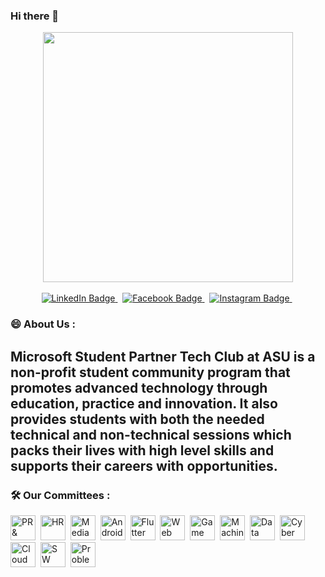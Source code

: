 ### Hi there 👋

<!--
**MSP-ASU22/MSP-ASU22** is a ✨ _special_ ✨ repository because its `README.md` (this file) appears on your GitHub profile.

Here are some ideas to get you started:

- 🔭 I’m currently working on ...
- 🌱 I’m currently learning ...
- 👯 I’m looking to collaborate on ...
- 🤔 I’m looking for help with ...
- 💬 Ask me about ...
- 📫 How to reach me: ...
- 😄 Pronouns: ...
- ⚡ Fun fact: ...
-->
<div id="header" align="center">
  <img src="https://fv9-4.failiem.lv/thumb_show.php?i=xv788chyq&download_checksum=df7dbd82a98fe325eb76f0f0b99f836f07b4ce84&download_timestamp=1669750325)" width="400"/>
</div>
<br>
<div id="badges" align="center">
  <a href="https://www.linkedin.com/company/msp-tech-club-asu-22/">
  <img src="https://img.shields.io/badge/LinkedIn-blue?style=for-the-badge&logo=linkedin&logoColor=white" alt="LinkedIn Badge"/>
  </a>&nbsp;
  <a href="https://www.facebook.com/ASUTC">
  <img src="https://img.shields.io/badge/Facebook-blue?style=for-the-badge&logo=facebook&logoColor=white" alt="Facebook Badge"/>
  </a>&nbsp;
  <a href="https://www.instagram.com/msp_asu/">
  <img src="https://img.shields.io/badge/instagram-blue?style=for-the-badge&logo=instagram&logoColor=white" alt="Instagram Badge"/>
  </a>&nbsp;
</div>


### 😄 About Us :
##  Microsoft Student Partner Tech Club at ASU is a non-profit student community program that promotes advanced technology through education, practice and innovation. It also provides students with both the needed technical and non-technical sessions which packs their lives with high level skills and supports their careers with opportunities.


### :hammer_and_wrench: Our Committees :
<div>
    <img src="https://mir-s3-cdn-cf.behance.net/project_modules/disp/2fc30621813149.56307e9b31cb0.jpg" title="PR & Markting" alt="PR & Markting" width="40" height="40"/>&nbsp;
  <img src="https://static.vecteezy.com/system/resources/previews/005/231/016/original/human-resource-logo-design-inspiration-illustration-vector.jpg" title="HR" alt="HR" width="40" height="40"/>&nbsp;
  <img src="https://pluralsight.imgix.net/paths/path-icons/graphic-design-8e71846112.png"  title="Media" alt="Media" width="40" height="40"/>&nbsp;
  <img src="https://upload.wikimedia.org/wikipedia/commons/thumb/6/64/Android_logo_2019_%28stacked%29.svg/2346px-Android_logo_2019_%28stacked%29.svg.png" title="Android" alt="Android" width="40" height="40"/>&nbsp;
  <img src="https://assets-global.website-files.com/6047a9e35e5dc54ac86ddd90/63018720eab248248ff88ee3_1bd86e15.png" title="Flutter" alt="Flutter" width="40" height="40"/>&nbsp;
  <img src="https://www.freepnglogos.com/uploads/logo-website-png/logo-website-website-icon-with-png-and-vector-format-for-unlimited-22.png" title="Web" alt="Web" width="40" height="40"/>&nbsp;
  <img src="https://www.pngkit.com/png/full/128-1282285_logo-online-game-png-icon.png" title="Game" alt="Game" width="40" height="40"/>&nbsp;
  <img src="https://upload.wikimedia.org/wikipedia/commons/d/d5/Hey_Machine_Learning_Logo.png" title="Machine Learning"  alt="Machine Learning" width="40" height="40"/>&nbsp;
  <img src="https://cdn.iconscout.com/icon/free/png-256/data-science-46-1170621.png" title="Data Science" alt="Data Science" width="40" height="40"/>&nbsp;
  <img src="https://seeklogo.com/images/C/cyber-security-logo-D84A24E3F8-seeklogo.com.png" title="Cyber Security" alt="Cyber Security" width="40" height="40"/>&nbsp;
  <img src="https://seeklogo.com/images/M/microsoft-azure-logo-EB7164BAD3-seeklogo.com.png" title="Colud Computing" alt="Cloud Computing" width="40" height="40"/>&nbsp;
  <img src="https://tecordeon.com/wp-content/uploads/2016/10/5-MAJOR-DIFFERENCES-BETWEEN-FUNCTIONAL-AND-NON-FUNCTIONAL-TESTING-EXPLAINED.png" title="SW Testing" alt="SW Testing" width="40" height="40"/>&nbsp;
  <img src="https://www.pngall.com/wp-content/uploads/4/Idea-Solution-PNG-HD-Image.png" title="Problem Solving" **alt="Problem Solving" width="40" height="40"/>
